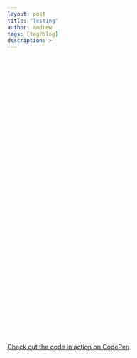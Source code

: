 ```yaml
---
layout: post
title: "Testing"
author: andrew
tags: [tag/blog]
description: >
---
```





<figure class="final" style="display: inline-block; width:600px; height:600px"></figure>



<a href="https://codepen.io/mshwery/pen/uCBbn" class="codepen" target="_blank">Check out the code in action on CodePen</a>

<style>
svg {
font: 10px sans-serif;
}

.foreground {
fill: #2D6A99;
}

.background {
fill: #eee;
}

</style>

<script src="https://cdnjs.cloudflare.com/ajax/libs/vis/4.15.0/vis.min.js" type="text/javascript"></script>

<script src="https://d3js.org/d3.v3.min.js" charset="utf-8"></script>
<script type="text/javascript">

 var svg = d3.select("body")
            .append("svg")
            .attr("width", 400)
            .attr("height", 200);
      svg.append("line")
        .attr("x1", 0)
        .attr("y1", 0)
        .attr("x2", 400)
        .attr("y2", 200)
        .attr("stroke", "red")
        .attr("stroke-width", 2);
</script>


